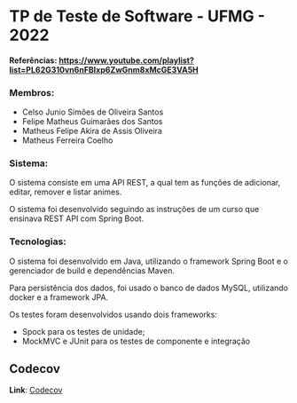 # TP de Teste de Software - UFMG - 2022

#### Referências: https://www.youtube.com/playlist?list=PL62G310vn6nFBIxp6ZwGnm8xMcGE3VA5H

### Membros:

- Celso Junio Simões de Oliveira Santos
- Felipe Matheus Guimarães dos Santos
- Matheus Felipe Akira de Assis Oliveira
- Matheus Ferreira Coelho

### Sistema:

O sistema consiste em uma API REST, a qual tem as funções de adicionar, editar, remover e listar
animes.

O sistema foi desenvolvido seguindo as instruções de um curso que ensinava REST API com Spring
Boot.

### Tecnologias:

O sistema foi desenvolvido em Java, utilizando o framework Spring Boot e o gerenciador de build e
dependências Maven.

Para persistência dos dados, foi usado o banco de dados MySQL, utilizando docker e a framework JPA.

Os testes foram desenvolvidos usando dois frameworks:

- Spock para os testes de unidade;
- MockMVC e JUnit para os testes de componente e integração

## Codecov

**Link**: [Codecov](https://app.codecov.io/gh/FelipeGuimaraes42/tp-teste-software)